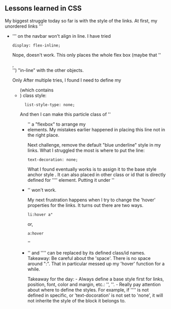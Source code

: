 ## Lessons learned in CSS

  My biggest struggle today so far is with the style of the links. At first, my unordered links '''<ul><li>''' on the navbar won't align in line. I have tried  
```
display: flex-inline;
```
  Nope, doesn't work. This only places the whole flex box (maybe that ''<div>, <section>'') "in-line" with the other objects. 
  
  Only After multiple tries, I found I need to define my <ul> (which contains <li>) class style:
  ```
    list-style-type: none;
  ```
  And then I can make this particle class of ''<ul>'' a "flexbox" to arrange my <li> elements. My mistakes earlier happened in placing this line not in the right place.
  
  Next challenge, remove the default "blue underline" style in my links. What I struggled the most is where to put the line:
  ```
  text-decoration: none;
  ```
  What I found eventually works is to assign it to the base style anchor style <a>. 
  It can also placed in other class or id that is directly defined for ''<a>'' element. 
  Putting it under ''<li>'' won't work.
  
  My next frustration happens when I try to change the 'hover' properties for the links.
  It turns out there are two ways. 
  ```
  li:hover a"
  ```
  or,
  ```
  a:hover
  ```
  ''<li>'' and ''<a>'' can be replaced by its defined class/id names.
  Takeaway: Be careful about the 'space'. There is no space around ":". That in particular messed up my 'hover' function for a while. 
    
  Takeaway for the day:
    - Always define a base style first for links, position, font, color and margin, etc.: ''<a>, <body>''. 
    - Really pay attention about where to define the styles. 
    For example, if ''<a>'' is not defined in specific, or 'text-docoration' is not set to 'none', it will not inherite the style of the block it belongs to.
    
  
  
